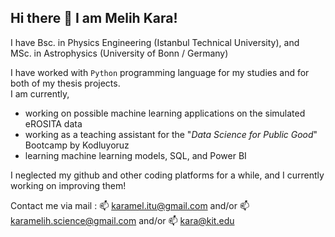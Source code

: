 ## Hi there 👋 I am Melih Kara!

I have Bsc. in Physics Engineering (Istanbul Technical University), and <br>
       MSc. in Astrophysics (University of Bonn / Germany) <br>

I have worked with `Python` programming language for my studies and for both of my thesis projects. <br>
I am currently,
- working on possible machine learning applications on the simulated eROSITA data
- working as a teaching assistant for the "*Data Science for Public Good*" Bootcamp by Kodluyoruz
- learning machine learning models, SQL, and Power BI

I neglected my github and other coding platforms for a while, and I currently working on improving them!

Contact me via mail : 📫 karamel.itu@gmail.com and/or 📫 karamelih.science@gmail.com and/or 📫 kara@kit.edu

<!--
**KaraMelih/KaraMelih** is a ✨ _special_ ✨ repository because its `README.md` (this file) appears on your GitHub profile.

Here are some ideas to get you started:

- 🔭 I’m currently working on ...
- 🌱 I’m currently learning ...
- 👯 I’m looking to collaborate on ...
- 🤔 I’m looking for help with ...
- 💬 Ask me about ...
- 📫 How to reach me: ...
- 😄 Pronouns: ...
- ⚡ Fun fact: ...
-->
